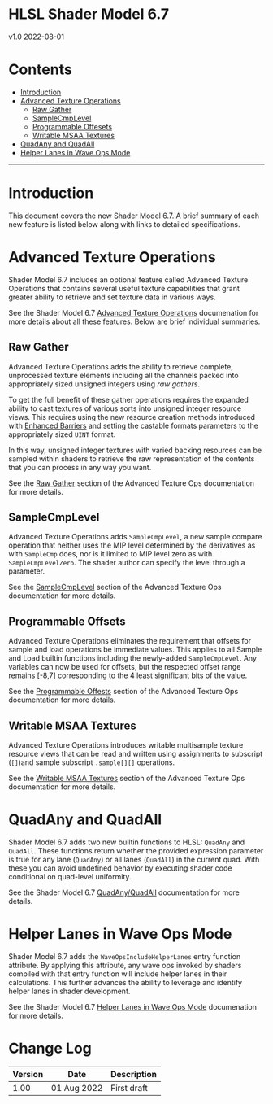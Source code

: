 # HLSL Shader Model 6.7

v1.0 2022-08-01

# Contents

- [Introduction](#introduction)
- [Advanced Texture Operations](#advanced-texture-operations)
  - [Raw Gather](#raw-gather)
  - [SampleCmpLevel](#samplecmplevel)
  - [Programmable Offesets](#programmable-offsets)
  - [Writable MSAA Textures](#writable-msaa-textures)
- [QuadAny and QuadAll](#quadany-and-quadall)
- [Helper Lanes in Wave Ops Mode](#helper-lanes-in-wave-ops-mode)

---

# Introduction

This document covers the new Shader Model 6.7.  A brief summary of each new feature
is listed below along with links to detailed specifications.

# Advanced Texture Operations

Shader Model 6.7 includes an optional feature called Advanced Texture Operations that contains several useful texture capabilities that grant greater ability to retrieve and set texture data in various ways.

See the Shader Model 6.7 [Advanced Texture Operations](HLSL_SM_6_7_Advanced_Texture_Ops.md) documenation for more details about all these features. Below are brief individual summaries.

## Raw Gather

Advanced Texture Operations adds the ability to retrieve complete, unprocessed texture elements including all the channels packed into appropriately sized unsigned integers using _raw gathers_.

To get the full benefit of these gather operations requires the expanded ability to cast textures of various sorts into unsigned integer resource views. This requires using the new resource creation methods introduced with [Enhanced Barriers](D3D12EnhancedBarriers.md#id3d12device10createcommittedresource3) and setting the castable formats parameters to the appropriately sized `UINT` format.

In this way, unsigned integer textures with varied backing resources can be sampled within shaders to retrieve the raw representation of the contents that you can process in any way you want.

See the [Raw Gather](HLSL_SM_6_7_Advanced_Texture_Ops.md#raw-gather) section of the Advanced Texture Ops documentation for more details.

## SampleCmpLevel

Advanced Texture Operations adds `SampleCmpLevel`, a new sample compare operation that neither uses the MIP level determined by the derivatives as with `SampleCmp` does, nor is it limited to MIP level zero as with `SampleCmpLevelZero`. The shader author can specify the level through a parameter.

See the [SampleCmpLevel](HLSL_SM_6_7_Advanced_Texture_Ops.md#samplecmplevel) section of the Advanced Texture Ops documentation for more details.

## Programmable Offsets

Advanced Texture Operations eliminates the requirement that offsets for sample and load operations be immediate values. This applies to all Sample and Load builtin functions including the newly-added `SampleCmpLevel`. Any variables can now be used for offsets, but the respected offset range remains [-8,7] corresponding to the 4 least significant bits of the value.

See the [Programmable Offests](HLSL_SM_6_7_Advanced_Texture_Ops.md#programmable-offsets) section of the Advanced Texture Ops documentation for more details.

## Writable MSAA Textures

Advanced Texture Operations introduces writable multisample texture resource views that can be read and written using assignments to subscript (`[]`)and sample subscript `.sample[][]` operations.

See the [Writable MSAA Textures](HLSL_SM_6_7_Advanced_Texture_Ops.md#writable-msaa-textures) section of the Advanced Texture Ops documentation for more details.

# QuadAny and QuadAll

Shader Model 6.7 adds two new builtin functions to HLSL: `QuadAny` and `QuadAll`. These functions return whether the provided expression parameter is true for any lane (`QuadAny`) or all lanes (`QuadAll`) in the current quad. With these you can avoid undefined behavior by executing shader code conditional on quad-level uniformity.

See the Shader Model 6.7 [QuadAny/QuadAll](HLSL_SM_6_7_QuadAny_QuadAll.md) documentation for more details.

# Helper Lanes in Wave Ops Mode

Shader Model 6.7 adds the `WaveOpsIncludeHelperLanes` entry function attribute. By applying this attribute, any wave ops invoked by shaders compiled with that entry function will include helper lanes in their calculations. This further advances the ability to leverage and identify helper lanes in shader development.

See the Shader Model 6.7 [Helper Lanes in Wave Ops Mode](HLSL_SM_6_7_Wave_Ops_Include_Helper_Lanes.md) documenation for more details.

# Change Log

Version|Date|Description
-|-|-
1.00|01 Aug 2022| First draft

